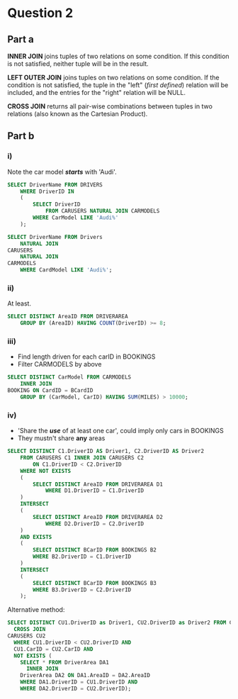 # Question 2
## Part a
**INNER JOIN** joins tuples of two relations on some condition. If this condition is not satisfied, neither tuple will be in the result.

**LEFT OUTER JOIN** joins tuples on two relations on some condition. If the condition is not satisfied, the tuple in the "left" (*first defined*) relation will be included, and the entries for the "right" relation will be NULL.

**CROSS JOIN** returns all pair-wise combinations between tuples in two relations (also known as the Cartesian Product).

## Part b
### i)
Note the car model ***starts*** with 'Audi'.
```SQL
SELECT DriverName FROM DRIVERS
	WHERE DriverID IN
	(
		SELECT DriverID 
			FROM CARUSERS NATURAL JOIN CARMODELS
		WHERE CarModel LIKE 'Audi%'
	);
```

```sql
SELECT DriverName FROM Drivers
    NATURAL JOIN
CARUSERS
    NATURAL JOIN
CARMODELS
    WHERE CardModel LIKE 'Audi%';
```

### ii)
At least.
```SQL
SELECT DISTINCT AreaID FROM DRIVERAREA
	GROUP BY (AreaID) HAVING COUNT(DriverID) >= 8;
```

### iii)
- Find length driven for each carID in BOOKINGS
- Filter CARMODELS by above

```sql
SELECT DISTINCT CarModel FROM CARMODELS
    INNER JOIN
BOOKING ON CardID = BCardID
    GROUP BY (CarModel, CarID) HAVING SUM(MILES) > 10000;
```

### iv)
- 'Share the ***use*** of at least one car', could imply only cars in BOOKINGS
- They mustn't share **any** areas
```SQL
SELECT DISTINCT C1.DriverID AS Driver1, C2.DriverID AS Driver2
    FROM CARUSERS C1 INNER JOIN CARUSERS C2
        ON C1.DriverID < C2.DriverID
    WHERE NOT EXISTS
    (
        SELECT DISTINCT AreaID FROM DRIVERAREA D1
            WHERE D1.DriverID = C1.DriverID
    )
    INTERSECT
    (
        SELECT DISTINCT AreaID FROM DRIVERAREA D2
            WHERE D2.DriverID = C2.DriverID
    )
    AND EXISTS
    (
        SELECT DISTINCT BCarID FROM BOOKINGS B2
        WHERE B2.DriverID = C1.DriverID
    )
    INTERSECT
    (
        SELECT DISTINCT BCarID FROM BOOKINGS B3
        WHERE B3.DriverID = C2.DriverID
    );
```

Alternative method:

```sql
SELECT DISTINCT CU1.DriverID as Driver1, CU2.DriverID as Driver2 FROM CARUSERS CU1
  CROSS JOIN
CARUSERS CU2
  WHERE CU1.DriverID < CU2.DriverID AND
  CU1.CarID = CU2.CarID AND
  NOT EXISTS (
    SELECT * FROM DriverArea DA1 
      INNER JOIN 
    DriverArea DA2 ON DA1.AreaID = DA2.AreaID
    WHERE DA1.DriverID = CU1.DriverID AND
    WHERE DA2.DriverID = CU2.DriverID);
```